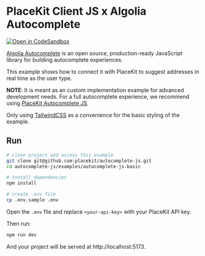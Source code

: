 # PlaceKit Client JS x Algolia Autocomplete

[![Open in CodeSandbox](https://img.shields.io/badge/Open%20in-CodeSandbox-blue?style=flat-square&logo=codesandbox)](https://githubbox.com/placekit/autocomplete-js/tree/main/examples/autocomplete-js-basic)

[Algolia Autocomplete](https://github.com/algolia/autocomplete) is an open source, production-ready JavaScript library for building autocomplete experiences.

This example shows how to connect it with PlaceKit to suggest addresses in real time as the user type.

**NOTE**: It is meant as an custom implementation example for advanced development needs.
For a full autocomplete experience, we recommend using [PlaceKit Autocomplete JS](https://github.com/placekit/autocomplete-js).

Only using [TailwindCSS](https://tailwindcss.com) as a convenience for the basic styling of the example.

## Run

```sh
# clone project and access this example
git clone git@github.com:placekit/autocomplete-js.git
cd autocomplete-js/examples/autocomplete-js-basic

# install dependencies
npm install

# create .env file
cp .env.sample .env
```

Open the `.env` file and replace `<your-api-key>` with your PlaceKit API key.

Then run:

```sh
npm run dev
```

And your project will be served at http://localhost:5173.